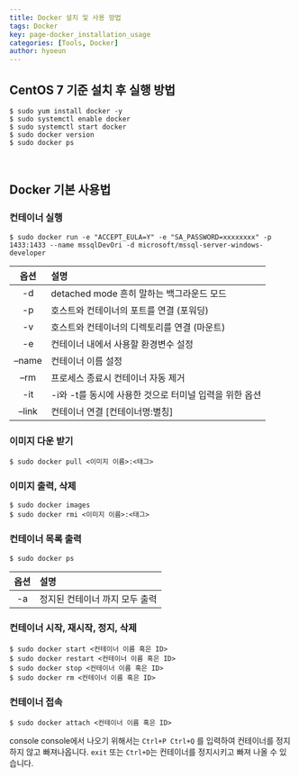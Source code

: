 ```yaml
---
title: Docker 설치 및 사용 방법
tags: Docker
key: page-docker_installation_usage
categories: [Tools, Docker]
author: hyoeun
---
```


## CentOS 7 기준 설치 후 실행 방법
```console
$ sudo yum install docker -y
$ sudo systemctl enable docker
$ sudo systemctl start docker
$ sudo docker version
$ sudo docker ps
```

<br>

## Docker 기본 사용법

### 컨테이너 실행

``` console
$ sudo docker run -e "ACCEPT_EULA=Y" -e "SA_PASSWORD=xxxxxxxx" -p 1433:1433 --name mssqlDevOri -d microsoft/mssql-server-windows-developer
```

|옵션|설명|
|:--:|:--|
|-d|detached mode 흔히 말하는 백그라운드 모드|
|-p|호스트와 컨테이너의 포트를 연결 (포워딩)|
|-v|호스트와 컨테이너의 디렉토리를 연결 (마운트)|
|-e|컨테이너 내에서 사용할 환경변수 설정|
|–name|컨테이너 이름 설정|
|–rm|프로세스 종료시 컨테이너 자동 제거|
|-it|-i와 -t를 동시에 사용한 것으로 터미널 입력을 위한 옵션|
|–link|컨테이너 연결 [컨테이너명:별칭]|

### 이미지 다운 받기

```console
$ sudo docker pull <이미지 이름>:<태그>
```

### 이미지 출력, 삭제

```console
$ sudo docker images
$ sudo docker rmi <이미지 이름>:<태그>
```

### 컨테이너 목록 출력

```console
$ sudo docker ps
```

|옵션|설명|
|:--:|:--|
|-a|정지된 컨테이너 까지 모두 출력|

### 컨테이너 시작, 재시작, 정지, 삭제

```console
$ sudo docker start <컨테이너 이름 혹은 ID>
$ sudo docker restart <컨테이너 이름 혹은 ID>
$ sudo docker stop <컨테이너 이름 혹은 ID>
$ sudo docker rm <컨테이너 이름 혹은 ID>
```

### 컨테이너 접속

```console
$ sudo docker attach <컨테이너 이름 혹은 ID>
```
console console에서 나오기 위해서는 ```Ctrl+P Ctrl+Q``` 를 입력하여 컨테이너를 정지 하지 않고 빠져나옵니다.
```exit``` 또는 ```Ctrl+D```는 컨테이너를 정지시키고 빠져 나올 수 있습니다.